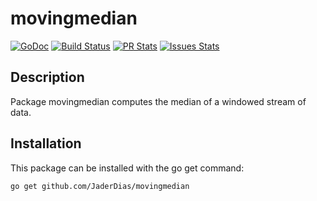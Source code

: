 movingmedian
==========

[![GoDoc](https://godoc.org/github.com/JaderDias/movingmedian?status.svg)](https://godoc.org/github.com/JaderDias/movingmedian)
[![Build Status](https://travis-ci.org/JaderDias/movingmedian.svg?branch=master)](https://travis-ci.org/JaderDias/movingmedian)
[![PR Stats](http://issuestats.com/github/JaderDias/movingmedian/badge/pr?style=flat)](http://issuestats.com/github/JaderDias/movingmedian)
[![Issues Stats](http://issuestats.com/github/JaderDias/movingmedian/badge/issue?style=flat)](http://issuestats.com/github/JaderDias/movingmedian)

Description
-----------

Package movingmedian computes the median of a windowed stream of data.

Installation
------------

This package can be installed with the go get command:

    go get github.com/JaderDias/movingmedian
